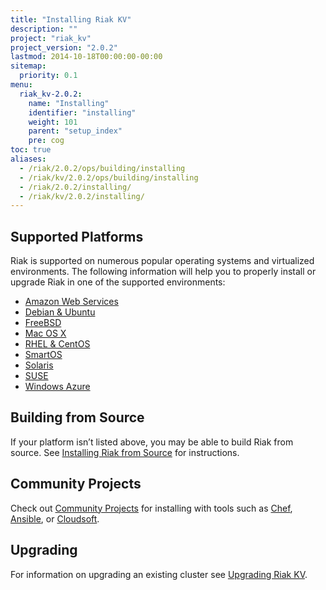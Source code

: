 ```yaml
---
title: "Installing Riak KV"
description: ""
project: "riak_kv"
project_version: "2.0.2"
lastmod: 2014-10-18T00:00:00-00:00
sitemap:
  priority: 0.1
menu:
  riak_kv-2.0.2:
    name: "Installing"
    identifier: "installing"
    weight: 101
    parent: "setup_index"
    pre: cog
toc: true
aliases:
  - /riak/2.0.2/ops/building/installing
  - /riak/kv/2.0.2/ops/building/installing
  - /riak/2.0.2/installing/
  - /riak/kv/2.0.2/installing/
---
```


[install aws]: {{<baseurl>}}riak/kv/2.0.2/setup/installing/amazon-web-services
[install debian & ubuntu]: {{<baseurl>}}riak/kv/2.0.2/setup/installing/debian-ubuntu
[install freebsd]: {{<baseurl>}}riak/kv/2.0.2/setup/installing/freebsd
[install mac osx]: {{<baseurl>}}riak/kv/2.0.2/setup/installing/mac-osx
[install rhel & centos]: {{<baseurl>}}riak/kv/2.0.2/setup/installing/rhel-centos
[install smartos]: {{<baseurl>}}riak/kv/2.0.2/setup/installing/smartos
[install solaris]: {{<baseurl>}}riak/kv/2.0.2/setup/installing/solaris
[install suse]: {{<baseurl>}}riak/kv/2.0.2/setup/installing/suse
[install windows azure]: {{<baseurl>}}riak/kv/2.0.2/setup/installing/windows-azure
[install source index]: {{<baseurl>}}riak/kv/2.0.2/setup/installing/source
[community projects]: {{<baseurl>}}community/projects
[upgrade index]: {{<baseurl>}}riak/kv/2.0.2/setup/upgrading

## Supported Platforms

Riak is supported on numerous popular operating systems and virtualized
environments. The following information will help you to
properly install or upgrade Riak in one of the supported environments:

  * [Amazon Web Services][install aws]
  * [Debian & Ubuntu][install debian & ubuntu]
  * [FreeBSD][install freebsd]
  * [Mac OS X][install mac osx]
  * [RHEL & CentOS][install rhel & centos]
  * [SmartOS][install smartos]
  * [Solaris][install solaris]
  * [SUSE][install suse]
  * [Windows Azure][install windows azure]

## Building from Source

If your platform isn’t listed above, you may be able to build Riak from source. See [Installing Riak from Source][install source index] for instructions.

## Community Projects

Check out [Community Projects][community projects] for installing with tools such as [Chef](https://www.chef.io/chef/), [Ansible](http://www.ansible.com/), or [Cloudsoft](http://www.cloudsoftcorp.com/).

## Upgrading

For information on upgrading an existing cluster see [Upgrading Riak KV][upgrade index].
